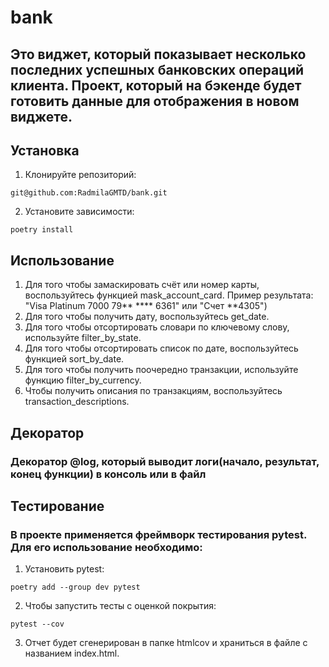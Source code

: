 # bank
## Это виджет, который показывает несколько последних успешных банковских операций клиента. Проект, который на бэкенде будет готовить данные для отображения в новом виджете.
## Установка
1. Клонируйте репозиторий:
```
git@github.com:RadmilaGMTD/bank.git
```
2. Установите зависимости:
```
poetry install
```
## Использование
1. Для того чтобы замаскировать счёт или номер карты, воспользуйтесь функцией mask_account_card. Пример результата: "Visa Platinum 7000 79** **** 6361" или "Счет **4305")
2. Для того чтобы получить дату, воспользуйтесь get_date.
3. Для того чтобы отсортировать словари по ключевому слову, используйте filter_by_state.
4. Для того чтобы отсортировать список по дате, воспользуйтесь функцией sort_by_date.
5. Для того чтобы получить поочередно транзакции, используйте функцию filter_by_currency.
6. Чтобы получить описания по транзакциям, воспользуйтесь transaction_descriptions.
## Декоратор
### Декоратор @log, который выводит логи(начало, результат, конец функции) в консоль или в файл
## Тестирование
### В проекте применяется фреймворк тестирования pytest. Для его использование необходимо:
1. Установить pytest:
```
poetry add --group dev pytest
```
2. Чтобы запустить тесты с оценкой покрытия:
```
pytest --cov
```
3. Отчет будет сгенерирован в папке htmlcov и храниться в файле с названием index.html.
